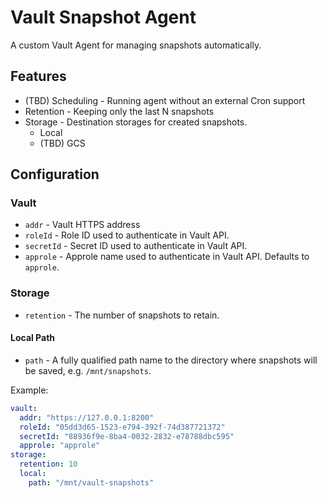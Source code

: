 # Vault Snapshot Agent

A custom Vault Agent for managing snapshots automatically.

## Features

- (TBD) Scheduling - Running agent without an external Cron support
- Retention - Keeping only the last N snapshots
- Storage - Destination storages for created snapshots.
    - Local
    - (TBD) GCS

## Configuration

### Vault

- `addr` - Vault HTTPS address
- `roleId` - Role ID used to authenticate in Vault API.
- `secretId` - Secret ID used to authenticate in Vault API.
- `approle` - Approle name used to authenticate in Vault API. Defaults to `approle`.

### Storage

- `retention` - The number of snapshots to retain.

#### Local Path

- `path` - A fully qualified path name to the directory where snapshots will be saved, e.g. `/mnt/snapshots`.

Example:

```yaml
vault:
  addr: "https://127.0.0.1:8200"
  roleId: "05dd3d65-1523-e794-392f-74d387721372"
  secretId: "88936f9e-8ba4-0032-2832-e78788dbc595"
  approle: "approle"
storage:
  retention: 10
  local:
    path: "/mnt/vault-snapshots"
```
